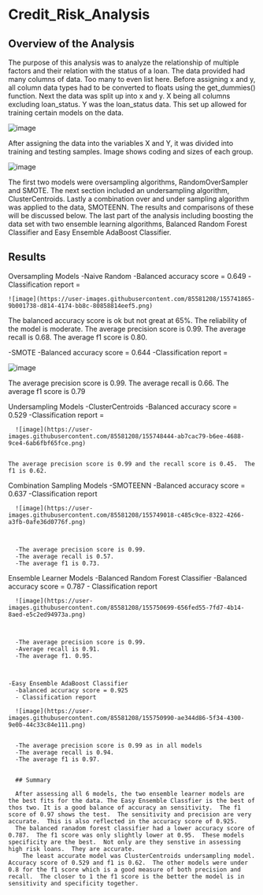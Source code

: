   # Credit_Risk_Analysis


## Overview of the Analysis

The purpose of this analysis was to analyze the relationship of multiple factors and their relation with the status of a loan.  The data provided had many columns of data.  Too many to even list here. Before assigning x and y, all column data types had to be converted to floats using the get_dummies() function. Next the data was split up into x and y. X being all columns excluding loan_status.  Y was the loan_status data.  This set up allowed for training certain models on the data.

![image](https://user-images.githubusercontent.com/85581208/155741718-459006de-640d-41f8-8d6f-eeda7e97ea57.png)


After assigning the data into the variables X and Y, it was divided into training and testing samples.  Image shows coding and sizes of each group.

![image](https://user-images.githubusercontent.com/85581208/155741442-d4a99da6-c8c8-4a54-b275-4dde43ab5a9a.png)


The first two models were oversampling algorithms, RandomOverSampler and SMOTE.  The next section included an undersampling algorithm, ClusterCentroids.  Lastly a combination over and under sampling algorithm was applied to the data, SMOTEENN.  The results and comparisons of these will be discussed below.  The last part of the analysis including boosting the data set with two ensemble learning algorithms, Balanced Random Forest Classifier and Easy Ensemble AdaBoost Classifier.

## Results

Oversampling Models
  -Naive Random
    -Balanced accuracy score = 0.649
    -Classification report = 
    
    ![image](https://user-images.githubusercontent.com/85581208/155741865-9b001738-d814-4174-bb8c-80858814eef5.png)
  
  
  The balanced accuracy score is ok but not great at 65%.  The reliability of the model is moderate.
  The average precision score is 0.99.  The average recall is 0.68.  The average f1 score is 0.80.
  
  -SMOTE
    -Balanced accuracy score = 0.644
    -Classification report = 
   
   ![image](https://user-images.githubusercontent.com/85581208/155746713-231749f5-3be3-4b2b-82ad-0efa8cf93810.png)
  
  The average precision score is 0.99.  The average recall is 0.66.  The average f1 score is 0.79
  
  Undersampling Models
    -ClusterCentroids
      -Balanced accuracy score = 0.529
      -Classification report = 
      
      ![image](https://user-images.githubusercontent.com/85581208/155748444-ab7cac79-b6ee-4688-9ce4-6ab6fbf65fce.png)
      
      
    The average precision score is 0.99 and the recall score is 0.45.  The f1 is 0.62.
    
  Combination Sampling Models
    -SMOTEENN
      -Balanced accuracy score = 0.637
      -Classification report
      
      ![image](https://user-images.githubusercontent.com/85581208/155749018-c485c9ce-8322-4266-a3fb-0afe36d0776f.png)
      
      
      
      -The average precision score is 0.99.
      -The average recall is 0.57.  
      -The average f1 is 0.73.
      
   Ensemble Learner Models
    -Balanced Random Forest Classifier
      -Balanced accuracy score = 0.787
      - Classification report
      
      ![image](https://user-images.githubusercontent.com/85581208/155750699-656fed55-7fd7-4b14-8aed-e5c2ed94973a.png)
      
      
      
      -The average precision score is 0.99. 
      -Average recall is 0.91.  
      -The average f1. 0.95.
      
    
    
    -Easy Ensemble AdaBoost Classifier
      -balanced accuracy score = 0.925
      - Classification report
      
      ![image](https://user-images.githubusercontent.com/85581208/155750990-ae344d86-5f34-4300-9e0b-44c33c84e111.png)


      -The average precision score is 0.99 as in all models
      -The average recall is 0.94.
      -The average f1 is 0.97.
      
      
      ## Summary
      
      After assessing all 6 models, the two ensemble learner models are the best fits for the data. The Easy Ensemble Classfier is the best of thos two. It is a good balance of accuracy an sensitivity.  The f1 score of 0.97 shows the test.  The sensitivity and precision are very accurate.  This is also reflected in the accuracy score of 0.925. 
      The balanced ranadom forest classifier had a lower accuracy score of 0.787.  The f1 score was only slightly lower at 0.95.  These models specificity are the best.  Not only are they senstive in assessing high risk loans.  They are accurate.
        The least accurate model was ClusterCentroids undersampling model.  Accuracy score of 0.529 and f1 is 0.62.  The other models were under 0.8 for the f1 score which is a good measure of both precision and recall.  The closer to 1 the f1 score is the better the model is in sensitivity and specificity together.

      
      
      
      
      


    
    
    
